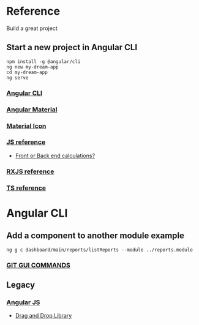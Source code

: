 # Reference
Build a great project

## Start a new project in Angular CLI

```
npm install -g @angular/cli
ng new my-dream-app
cd my-dream-app
ng serve
```

### [Angular CLI](https://cli.angular.io/)

### [Angular Material](https://material.angular.io/components/categories)

### [Material Icon](https://material.io/tools/icons/?style=baseline)

### [JS reference](https://developer.mozilla.org/en-US/docs/Web/JavaScript/Reference)

* [Front or Back end calculations?](https://github.com/morticella/reference/wiki/Calculation-in-Front-End)

### [RXJS reference](https://github.com/morticella/reference/wiki/RxJs)

### [TS reference](https://github.com/morticella/reference/wiki/RxJs)

# Angular CLI

## Add a component to another module example

```
ng g c dashboard/main/reports/listReports --module ../reports.module
```

### [GIT GUI COMMANDS](https://git-scm.com/docs)


## Legacy

### [Angular JS](https://github.com/morticella/reference/wiki/Angular-JS)

* [Drag and Drop Library](http://marceljuenemann.github.io/angular-drag-and-drop-lists/demo/#/nested)


